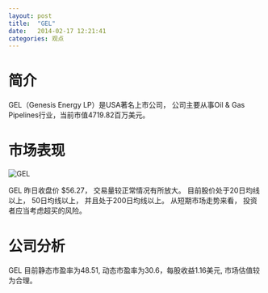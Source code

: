 ```yaml
---
layout: post
title:  "GEL"
date:   2014-02-17 12:21:41
categories: 观点
---
```


# 简介
GEL（Genesis Energy LP）是USA著名上市公司，
公司主要从事Oil & Gas Pipelines行业，当前市值4719.82百万美元。

# 市场表现

![GEL](http://finviz.com/chart.ashx?t=GEL&ty=c&ta=1&p=d&s=l)

GEL 昨日收盘价 $56.27，
交易量较正常情况有所放大。
目前股价处于20日均线以上，
50日均线以上，
并且处于200日均线以上。
从短期市场走势来看，
投资者应当考虑超买的风险。

# 公司分析
GEL 目前静态市盈率为48.51, 动态市盈率为30.6，每股收益1.16美元,
市场估值较为合理。
